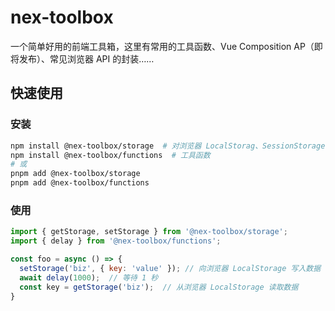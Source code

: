# nex-toolbox

一个简单好用的前端工具箱，这里有常用的工具函数、Vue Composition AP（即将发布）、常见浏览器 API 的封装……

## 快速使用

### 安装

```bash
npm install @nex-toolbox/storage  # 对浏览器 LocalStorag、SessionStorage 的封装
npm install @nex-toolbox/functions  # 工具函数
# 或
pnpm add @nex-toolbox/storage
pnpm add @nex-toolbox/functions
```

### 使用

```javascript
import { getStorage, setStorage } from '@nex-toolbox/storage';
import { delay } from '@nex-toolbox/functions';

const foo = async () => {
  setStorage('biz', { key: 'value' }); // 向浏览器 LocalStorage 写入数据
  await delay(1000);  // 等待 1 秒
  const key = getStorage('biz');  // 从浏览器 LocalStorage 读取数据
}
```
